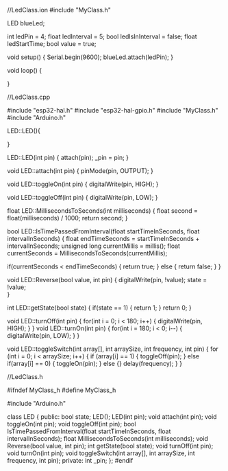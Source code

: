 //LedClass.ion
#include "MyClass.h"

LED blueLed;

int ledPin = 4;
float ledInterval = 5;
bool ledIsInInterval = false;
float ledStartTime;
bool value = true;

void setup()
{
  Serial.begin(9600);
  blueLed.attach(ledPin);
}

void loop()
{
  
}


//LedClass.cpp

#include "esp32-hal.h"
#include "esp32-hal-gpio.h"
#include "MyClass.h"
#include "Arduino.h"

LED::LED(){
  
}

LED::LED(int pin)
{
  attach(pin);
  _pin = pin;
}

void LED::attach(int pin)
{
  pinMode(pin, OUTPUT);
}


void LED::toggleOn(int pin)
{
  digitalWrite(pin, HIGH);
}

void LED::toggleOff(int pin)
{
  digitalWrite(pin, LOW);
}

float LED::MillisecondsToSeconds(int milliseconds) 
{
  float second = float(milliseconds) / 1000;
  return second;
}

bool LED::IsTimePassedFromInterval(float startTimeInSeconds, float intervalInSeconds)
{
  float endTimeSeconds = startTimeInSeconds + intervalInSeconds;
  unsigned long currentMillis = millis();
  float currentSeconds = MillisecondsToSeconds(currentMillis);

  if(currentSeconds < endTimeSeconds)
  {
    return true;
  }
  else
  {
    return false;
  }
}

void LED::Reverse(bool value, int pin)
{
  digitalWrite(pin, !value);
  state = !value;  
}

int LED::getState(bool state)
{
  if(state == 1)
  {
    return 1;
  }
  return 0;
}

void LED::turnOff(int pin)
{
  for(int i = 0; i < 180; i++)
  {
    digitalWrite(pin, HIGH);
  }
}
void LED::turnOn(int pin)
{
  for(int i = 180; i < 0; i--)
  {
    digitalWrite(pin, LOW);
  }
}


void LED::toggleSwitch(int array[], int arraySize, int frequency, int pin) {
  for (int i = 0; i < arraySize; i++) {
    if (array[i] == 1) 
    {
      toggleOff(pin);
    } 
    else if(array[i] == 0)
    {
      toggleOn(pin);
    }
    else {}
    delay(frequency); 
  }
}

//LedClass.h

#ifndef MyClass_h
#define MyClass_h

#include "Arduino.h"

class LED
{
  public:
    bool state;
    LED();
    LED(int pin);
    void attach(int pin);
    void toggleOn(int pin);
    void toggleOff(int pin);
    bool IsTimePassedFromInterval(float startTimeInSeconds, float intervalInSeconds);
    float MillisecondsToSeconds(int milliseconds);
    void Reverse(bool value, int pin);
    int getState(bool state);
    void turnOff(int pin);
    void turnOn(int pin);
    void toggleSwitch(int array[], int arraySize, int frequency, int pin);
  private:
   int _pin; 
};
#endif

